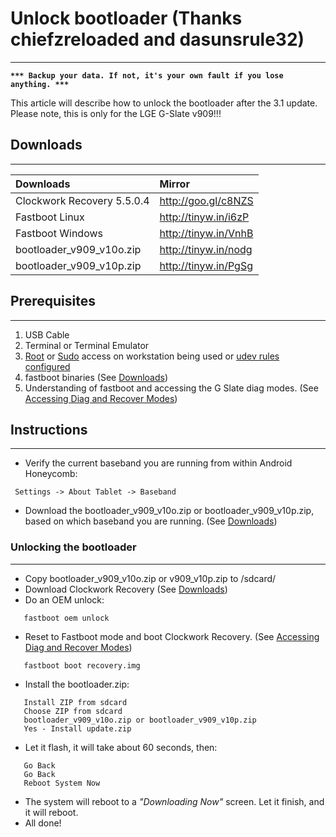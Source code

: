 
# Unlock bootloader (Thanks chiefzreloaded and dasunsrule32) #

---

**`*** Backup your data. If not, it's your own fault if you lose anything. ***`**

This article will describe how to unlock the bootloader after the 3.1 update. Please note, this is only for the LGE G-Slate v909!!!

## Downloads ##

---

| Downloads | Mirror |
|:----------|:-------|
| Clockwork Recovery 5.5.0.4 | http://goo.gl/c8NZS |
| Fastboot Linux | http://tinyw.in/i6zP |
| Fastboot Windows | http://tinyw.in/VnhB |
| bootloader\_v909\_v10o.zip | http://tinyw.in/nodg |
| bootloader\_v909\_v10p.zip | http://tinyw.in/PgSg |

## Prerequisites ##

---

  1. USB Cable
  1. Terminal or Terminal Emulator
  1. [Root](http://en.wikipedia.org/wiki/Su_(Unix)) or [Sudo](http://en.wikipedia.org/wiki/Sudo) access on workstation being used or [udev rules configured](udev_Rules.md)
  1. fastboot binaries (See [Downloads](Upgrade31#Downloads.md))
  1. Understanding of fastboot and accessing the G Slate diag modes. (See [Accessing Diag and Recover Modes](fasboot_apx_modes.md))

## Instructions ##

---

  * Verify the current baseband you are running from within Android Honeycomb:
```
 Settings -> About Tablet -> Baseband
```
  * Download the bootloader\_v909\_v10o.zip or bootloader\_v909\_v10p.zip, based on which baseband you are running. (See [Downloads](#Downloads.md))

### Unlocking the bootloader ###

---

  * Copy bootloader\_v909\_v10o.zip or v909\_v10p.zip to /sdcard/
  * Download Clockwork Recovery (See [Downloads](Upgrade31#Downloads.md))
  * Do an OEM unlock:
```
   fastboot oem unlock
```
  * Reset to Fastboot mode and boot Clockwork Recovery. (See [Accessing Diag and Recover Modes](fasboot_apx_modes.md))
```
   fastboot boot recovery.img
```
  * Install the bootloader.zip:
```
   Install ZIP from sdcard
   Choose ZIP from sdcard
   bootloader_v909_v10o.zip or bootloader_v909_v10p.zip
   Yes - Install update.zip
```
  * Let it flash, it will take about 60 seconds, then:
```
   Go Back
   Go Back
   Reboot System Now
```
  * The system will reboot to a _"Downloading Now"_ screen. Let it finish, and it will reboot.
  * All done!